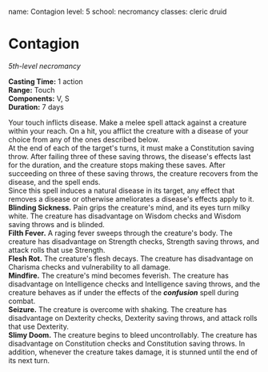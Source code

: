 name: Contagion
level: 5
school: necromancy
classes: cleric
         druid

# Contagion 
_5th-level necromancy_ 

**Casting Time:** 1 action    
**Range:** Touch   
**Components:** V, S    
**Duration:** 7 days 

Your touch inflicts disease. Make a melee spell attack against a creature within your reach. On a hit, you afflict the creature with a disease of your choice from any of the ones described below.    
At the end of each of the target's turns, it must make a Constitution saving throw. After failing three of these saving throws, the disease's effects last for the duration, and the creature stops making these saves. After succeeding on three of these saving throws, the creature recovers from the disease, and the spell ends.    
Since this spell induces a natural disease in its target, any effect that removes a disease or otherwise ameliorates a disease's effects apply to it.    
**Blinding Sickness.** Pain grips the creature's mind, and its eyes turn milky white. The creature has disadvantage on Wisdom checks and Wisdom saving throws and is blinded.    
**Filth Fever.** A raging fever sweeps through the creature's body. The creature has disadvantage on Strength checks, Strength saving throws, and attack rolls that use Strength.    
**Flesh Rot.** The creature's flesh decays. The creature has disadvantage on Charisma checks and vulnerability to all damage.    
**Mindfire.** The creature's mind becomes feverish. The creature has disadvantage on Intelligence checks and Intelligence saving throws, and the creature behaves as if under the effects of the **_confusion_** spell during combat.    
**Seizure.** The creature is overcome with shaking. The creature has disadvantage on Dexterity checks, Dexterity saving throws, and attack rolls that use Dexterity.    
**Slimy Doom.** The creature begins to bleed uncontrollably. The creature has disadvantage on Constitution checks and Constitution saving throws. In addition, whenever the creature takes damage, it is stunned until the end of its next turn. 